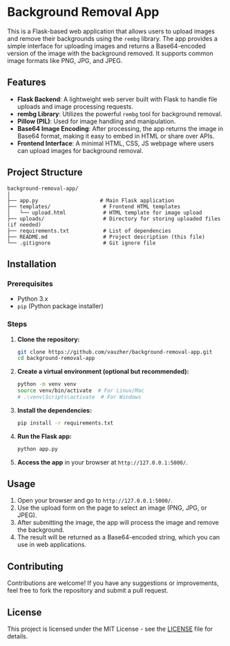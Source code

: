 # Background Removal App

This is a Flask-based web application that allows users to upload images and remove their backgrounds using the `rembg` library. The app provides a simple interface for uploading images and returns a Base64-encoded version of the image with the background removed. It supports common image formats like PNG, JPG, and JPEG.

## Features
- **Flask Backend**: A lightweight web server built with Flask to handle file uploads and image processing requests.
- **rembg Library**: Utilizes the powerful `rembg` tool for background removal.
- **Pillow (PIL)**: Used for image handling and manipulation.
- **Base64 Image Encoding**: After processing, the app returns the image in Base64 format, making it easy to embed in HTML or share over APIs.
- **Frontend Interface**: A minimal HTML, CSS, JS webpage where users can upload images for background removal.

## Project Structure
```
background-removal-app/
│
├── app.py                    # Main Flask application
├── templates/                 # Frontend HTML templates
│   └── upload.html            # HTML template for image upload
├── uploads/                   # Directory for storing uploaded files (if needed)
├── requirements.txt           # List of dependencies
├── README.md                  # Project description (this file)
└── .gitignore                 # Git ignore file
```

## Installation

### Prerequisites
- Python 3.x
- `pip` (Python package installer)

### Steps

1. **Clone the repository:**
   ```bash
   git clone https://github.com/vauzher/background-removal-app.git
   cd background-removal-app
   ```

2. **Create a virtual environment (optional but recommended):**
   ```bash
   python -m venv venv
   source venv/bin/activate  # For Linux/Mac
   # .\venv\Scripts\activate  # For Windows
   ```

3. **Install the dependencies:**
   ```bash
   pip install -r requirements.txt
   ```

4. **Run the Flask app:**
   ```bash
   python app.py
   ```

5. **Access the app** in your browser at `http://127.0.0.1:5000/`.

## Usage

1. Open your browser and go to `http://127.0.0.1:5000/`.
2. Use the upload form on the page to select an image (PNG, JPG, or JPEG).
3. After submitting the image, the app will process the image and remove the background.
4. The result will be returned as a Base64-encoded string, which you can use in web applications.

## Contributing

Contributions are welcome! If you have any suggestions or improvements, feel free to fork the repository and submit a pull request.


## License

This project is licensed under the MIT License - see the [LICENSE](LICENSE) file for details.

